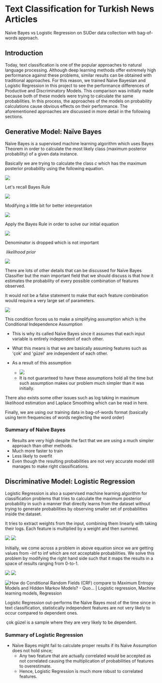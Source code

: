 # Text Classification for Turkish News Articles

 Naïve Bayes vs Logistic Regression on SUDer data collection with bag-of-words approach.

## Introduction

Today, text classification is one of the popular approaches to natural language processing. Although deep learning methods offer extremely high performance against these problems, similar results can be obtained with traditional approaches. For this reason, we trained Naïve Bayesian and Logistic Regression in this project to see the performance differences of Productive and Discriminatory Models. This comparison was initially made because both of these models were trying to calculate the same probabilities. In this process, the approaches of the models on probability calculations cause obvious effects on their performance. The aforementioned approaches are discussed in more detail in the following sections.

## Generative Model: Naïve Bayes

Naïve Bayes is a supervised machine learning algorithm which uses Bayes Theorem in order to calculate the most likely class (maximum posterior probability) of a given data instance.

Basically we are trying to calculate the class *c* which has the maximum posterior probability using the following equation.

<img src="https://latex.codecogs.com/svg.latex?\Large&space;Class=argmax(P(c|d))" />

Let's recall Bayes Rule 

<img src="https://latex.codecogs.com/svg.latex?\Large&space;P(a|b)=\frac{{P(b|a)}\times{P(a)}}{P(b)}" />

Modifying a little bit for better interpretation

<img src="https://latex.codecogs.com/svg.latex?\Large&space;P(class|data)=\frac{{P(data|class)}\times{P(class)}}{P(data)}" />

Apply the Bayes Rule in order to solve our initial equation

<img src="https://latex.codecogs.com/svg.latex?\Large&space;Class=argmax(\frac{{P(data|class)}\times{P(class)}}{P(data)})" />

Denominator is dropped which is not important

​																				*likelihood*                        	*prior*

<img src="https://latex.codecogs.com/svg.latex?\Large&space;Class=argmax({P(data|class)}\times{P(class)})" />



There are lots of other details that can be discussed for Naïve Bayes Classifier but the main important field that we should discuss is that how it estimates the probability of every possible combination of features observed.

It would not be a false statement to make that each feature combination would require a very large set of parameters.

<img src="https://latex.codecogs.com/svg.latex?\Large&space;Class=argmax({P(f1,f2,...fN|class)}\times{P(class)})" />



This condition forces us to make a simplifying assumption which is the Conditional Independence Assumption

 - This is why its called Naïve Bayes since it assumes that each input variable is entirely independent of each other.

 - What this means is that we are basically assuming features such as 'çok' and 'güzel' are independent of each other.

 - As a result of this assumption
    - <img src="https://latex.codecogs.com/svg.latex?\Large&space;{P(f1,f2,...fN|class)}={P(f1|class)}{P(f2|class)}...{P(fN|class)}" />
    - It is not guaranteed to have these assumptions hold all the time but such assumption makes our problem much simpler than it was initially.

There also exists some other issues such as log taking in maximum likelihood estimation and Laplace Smoothing which can be read in here.

Finally, we are using our training data in bag-of-words format (basically using term frequencies of words neglecting the word order)

### Summary of Naïve Bayes

 - Results are very high despite the fact that we are using a much simpler approach than other methods.
 - Much more faster to train
 - Less likely to overfit
 - Even though the resulting probabilities are not very accurate model still manages to make right classifications.



## Discriminative Model: Logistic Regression

Logistic Regression is also a supervised machine learning algorithm for classification problems that tries to calculate the maximum posterior probability in such a manner that directly learns from the dataset without trying to generate probabilities by observing smaller set of probabilities inside the dataset.

It tries to extract weights from the input, combining them linearly with taking their logs. Each feature is multiplied by a weight and then summed.

<img src="https://latex.codecogs.com/svg.latex?\Large&space;Class=argmax(P(c|d))" />

<img src="https://latex.codecogs.com/svg.latex?\Large&space;P(class|data)=$$\sum_{i=1}^Nw_if_i  " />

Initially, we come across a problem in above equation since we are getting values from -inf to inf which are not acceptable probabilities. We solve this problem by modifying the right hand side such that it maps the results in a space of results ranging from 0-to-1.

<img src="https://latex.codecogs.com/svg.latex?\Large&space;  \sigma( w^T x + b) = \frac{1}{1 + e^{-(w^T x + b)}}" />

<img src="https://latex.codecogs.com/svg.latex?\Large&space;P(class|data)=\dfrac{exp(\sum_{i=1}^Nw_if_i)}{\sum_{C}exp(\sum_{i=1}^Nw_if_i)}" />

![How do Conditional Random Fields (CRF) compare to Maximum Entropy Models  and Hidden Markov Models? - Quo… | Logistic regression, Machine learning  models, Regression](https://i.pinimg.com/originals/1d/3f/9c/1d3f9cefc0de33cfebe71bbc237ccc6b.png)



Logistic Regression out-performs the Naïve Bayes most of the time since in text classification, statistically independent features are not very likely to occur compared to dependent ones.

​						çok güzel is a sample where they are very likely to be dependent.

### Summary of Logistic Regression

 - Naïve Bayes might fail to calculate proper results if its Naïve Assumption does not hold since;
    - Any two feature that are actually correlated would be accepted as not correlated causing the multiplication of probabilities of features to overestimate.
    - Hence, Logistic Regression is much more robust to correlated features.

